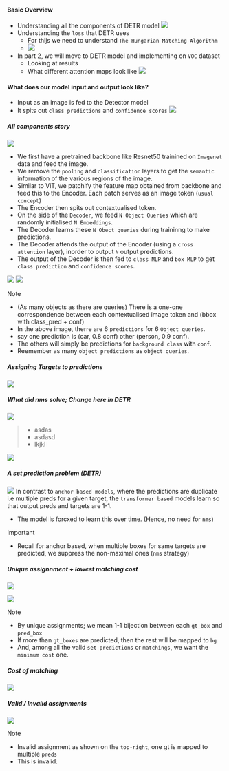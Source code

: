 #### Basic Overview

- Understanding all the components of DETR model
![](./images/detr.png)
- Understanding the `loss` that DETR uses
  - For thijs we need to understand `The Hungarian Matching Algorithm`
  - ![](./images/preds_targets_set.png)
 - In part 2, we will move to DETR model and implementing on `VOC` dataset
    - Looking at results
    - What different attention maps look like ![](./images/attn_map_viz.png)



#### What does our model input and output look like?
- Input as an image is fed to the Detector model
- It spits out `class predictions` and `confidence scores`
![](./images/inp_out_viz.png)


##### All components story
![](./images/overview.png)
- We first have a pretrained backbone like Resnet50 trainined on `Imagenet` data and feed the image.
- We remove the `pooling` and `classification` layers to get the `semantic` information of the various regions of the image.
- Similar to ViT, we patchify the feature map obtained from backbone and feed this to the Encoder. Each patch serves as an image token (`usual concept`)
- The Encoder then spits out contextualised token.
- On the side of the `Decoder`, we feed `N Object Queries` which are randomly initialised `N Embeddings`.
- The Decoder learns these `N Obect queries` during traininng to make predictions.
- The Decoder attends the output of the Encoder (using a `cross attention` layer), inorder to output `N` output predictions.
- The output of the Decoder is then fed to `class MLP` and `box MLP` to get `class prediction` and `confidence scores`.

![](./images/n_obj_queries_n_obj_preds.png)
![](./images/decoder.png)
> [!NOTE]
> - (As many objects as there are queries) There is a one-one correspondence between each contextualised image token and (bbox with class_pred + conf)
> - In the above image, therre are 6 `predictions` for 6 `Object queries`.
> - say one prediction is (car, 0.8 conf) other (person, 0.9 conf).
> - The others will simply be predictions for `background class` with `conf`.
> - Reemember as many `object predictions` as `object queries`.


##### Assigning Targets to predictions
![](./images/match_score_notion.png)



##### What did nms solve; Change here in DETR
![](./images/multiple_preds_same_target.png)
> - asdas
> - asdasd
> - lkjkl
> 
![](./images/bg_rem_preds.png)


##### A set prediction problem (DETR)

![](./images/set_prediction_problem.png)
In contrast to `anchor based models`, where the predictions are duplicate i.e multiple preds for a given target, the `transformer based` models learn so that output preds and targets are 1-1.
- The model is forcxed to learn this over time. (Hence, no need for `nms`)
> [!IMPORTANT]
> - Recall for anchor based, when multiple boxes for same targets are predicted, we suppress the non-maximal ones (`nms` strategy)

##### Unique assignnment + lowest matching cost

![](./images/unique_assignments.png)

![](./images/optimal_assignments.png)
> [!NOTE]
> - By unique assignments; we mean 1-1 bijection between each `gt_box` and `pred_box`
> - If more than `gt_boxes` are predicted, then the rest will be mapped to `bg`
> - And, among all the valid `set predictions` or `matchings`, we want the `minimum cost` one.


##### Cost of matching
![](./images/cost_of_matching.png)


##### Valid / Invalid assignments
![](./images/valid_invalid_assignments.png)

> [!NOTE]
> - Invalid assignment as shown on the `top-right`, one gt is mapped to multiple `preds`
> - This is invalid.